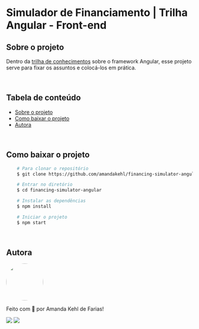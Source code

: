 # **Simulador de Financiamento | Trilha Angular - Front-end** 

## **Sobre o projeto**
Dentro da [trilha de conhecimentos](https://github.com/amandakehl/trilhaFrontEnd) sobre o framework Angular, esse projeto serve para fixar os assuntos e colocá-los em prática. 

<br />

## **Tabela de conteúdo**
<!--ts-->
   * [Sobre o projeto](#sobre-o-projeto)
   * [Como baixar o projeto](#como-baixar-o-projeto)
   * [Autora](#autora)
<!--te-->

<br />

## **Como baixar o projeto**

```bash
    # Para clonar o repositório 
    $ git clone https://github.com/amandakehl/financing-simulator-angular

    # Entrar no diretório 
    $ cd financing-simulator-angular

    # Instalar as dependências 
    $ npm install 

    # Iniciar o projeto 
    $ npm start
```

<br />

## **Autora**

<a href="https://github.com/amandakehl">
 <img style="border-radius: 50%;" src="https://avatars.githubusercontent.com/u/73315527?v=4" width="100px;" alt=""/>
</a>

Feito com 💙 por Amanda Kehl de Farias!

  [<img src="https://img.shields.io/badge/Gmail-45BF86?style=for-the-badge&logo=gmail&logoColor=white">](mailto:amandakehldefarias@gmail.com) 
  [<img src="https://img.shields.io/badge/LinkedIn-45BF86?style=for-the-badge&logo=linkedin&logoColor=white">](https://www.linkedin.com/in/amandakehl/) 
